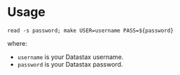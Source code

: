 # Usage

    read -s password; make USER=username PASS=${password}

where:

- `username` is your Datastax username.
- `password` is your Datastax password.
